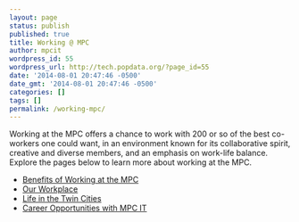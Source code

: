 ```yaml
---
layout: page
status: publish
published: true
title: Working @ MPC
author: mpcit
wordpress_id: 55
wordpress_url: http://tech.popdata.org/?page_id=55
date: '2014-08-01 20:47:46 -0500'
date_gmt: '2014-08-01 20:47:46 -0500'
categories: []
tags: []
permalink: /working-mpc/
---
```

Working at the MPC offers a chance to work with 200 or so of the best co-workers one could want, in an environment known for its collaborative spirit, creative and diverse members, and an emphasis on work-life balance. Explore the pages below to learn more about working at the MPC.

* <a title="Benefits of Working at the MPC" href="/working-mpc/benefits-of-working-at-the-mpc/">Benefits of Working at the MPC</a>
* <a title="Our Workplace" href="/working-mpc/our-workplace/">Our Workplace</a>
* <a title="Twin Cities Life" href="/working-mpc/twin-cities-life/">Life in the Twin Cities</a>
* <a title="Career Opportunities" href="/working-mpc/career-opportunities/">Career Opportunities with MPC IT</a>
